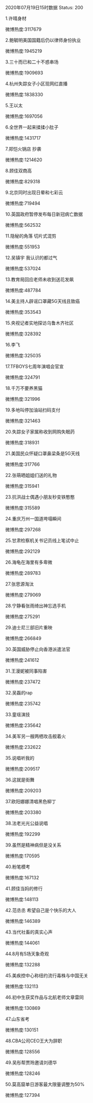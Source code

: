 2020年07月19日15时数据
Status: 200

1.许晴身材

微博热度:3117679

2.鲍毓明美国国籍后仍以律师身份执业

微博热度:1945219

3.三十而已和二十不惑串场

微博热度:1909693

4.杭州失踪女子小区现网红直播

微博热度:1838330

5.王以太

微博热度:1697056

6.全世界一起来揉揉小肚子

微博热度:1431717

7.郑恺火锅店 抄袭

微博热度:1214620

8.顾佳双商高

微博热度:829318

9.北京同时出现日晕和七彩云

微博热度:719494

10.英国政府暂停发布每日新冠病亡数据

微博热度:562532

11.隐秘的角落 切片式混剪

微博热度:551953

12.吴镇宇 我认识的都过气

微博热度:537024

13.教育局回应老师未收到送花发飙

微博热度:487784

14.美主持人辟谣口罩藏5G天线且致癌

微博热度:353543

15.央视记者实地探访乌鲁木齐社区

微博热度:328392

16.李飞

微博热度:325035

17.TFBOYS七周年演唱会官宣

微博热度:324791

18.千万不要养黑猫

微博热度:321996

19.多地叫停加油站扫码支付

微博热度:321463

20.失踪女子家属称收到网购失眠药

微博热度:318931

21.美国民众怀疑口罩鼻梁条是5G天线

微博热度:317766

22.张萌晒姐姐们送的礼物

微博热度:315941

23.抗洪战士偶遇小朋友秒变铁憨憨

微博热度:315589

24.重庆万州一国道垮塌瞬间

微博热度:297268

25.甘肃检察机关书记员线上笔试中止

微博热度:292129

26.海龟在海里有多卑微

微博热度:289783

27.张思源淘汰

微博热度:279069

28.宁静看张雨绮出神忘选手机

微博热度:275291

29.迪士尼三部旧片重映

微博热度:266849

30.英国威胁停止向香港派遣法官

微博热度:241612

31.王漫妮被同事陷害

微博热度:237472

32.吴磊的rap

微博热度:235742

33.童瑶演技

微博热度:235642

34.美军另一艘两栖攻击舰着火

微博热度:232622

35.说唱听我的

微博热度:209517

36.这就是街舞

微博热度:209203

37.欧阳娜娜清唱黑色柳丁

微博热度:203380

38.法老光光公益说唱

微博热度:192299

39.虽然是精神病但是没关系

微博热度:170595

40.粉笔模考

微博热度:167132

41.顾佳当妈的修行

微博热度:148113

42.范丞丞 希望自己是个快乐的大人

微博热度:146389

43.当代社畜的真实心声

微博热度:144061

44.8月有5场天象奇观

微博热度:132288

45.美疾控中心称纽约流行毒株与中国无关

微博热度:132113

46.初中生获奖作品与北航老师文章雷同

微博热度:130869

47.山东省考

微博热度:130151

48.CBA公司CEO王大为辞职

微博热度:128556

49.吴彤帮贾玲邀请刘德华

微博热度:128246

50.莫高窟单日游客最大限量调整为50%

微博热度:127394

